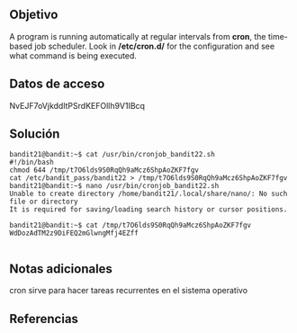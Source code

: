 ## Objetivo
A program is running automatically at regular intervals from **cron**, the time-based job scheduler. Look in **/etc/cron.d/** for the configuration and see what command is being executed.
## Datos de acceso
NvEJF7oVjkddltPSrdKEFOllh9V1IBcq
## Solución
```
bandit21@bandit:~$ cat /usr/bin/cronjob_bandit22.sh
#!/bin/bash
chmod 644 /tmp/t7O6lds9S0RqQh9aMcz6ShpAoZKF7fgv
cat /etc/bandit_pass/bandit22 > /tmp/t7O6lds9S0RqQh9aMcz6ShpAoZKF7fgv
bandit21@bandit:~$ nano /usr/bin/cronjob_bandit22.sh
Unable to create directory /home/bandit21/.local/share/nano/: No such file or directory
It is required for saving/loading search history or cursor positions.

bandit21@bandit:~$ cat /tmp/t7O6lds9S0RqQh9aMcz6ShpAoZKF7fgv
WdDozAdTM2z9DiFEQ2mGlwngMfj4EZff


```
## Notas adicionales
cron sirve para hacer tareas recurrentes en el sistema operativo
## Referencias
